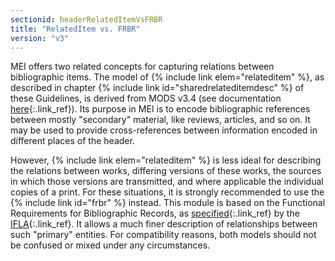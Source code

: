 ```yaml
---
sectionid: headerRelatedItemVsFRBR
title: "RelatedItem vs. FRBR"
version: "v3"
---
```


 MEI offers two related concepts for capturing relations between bibliographic items.
The
model of {% include link elem="relateditem" %}, as described in chapter {% include link id="sharedrelateditemdesc" %} of these Guidelines, is derived from MODS v3.4 (see
documentation [here](http://www.loc.gov/standards/mods/v3/mods-userguide-elements.html#relateditem){:.link_ref}). Its purpose in MEI is to encode bibliographic references between mostly
"secondary" material, like reviews, articles, and so on. It may be used to provide
cross-references between information encoded in different places of the header. 

 However, {% include link elem="relateditem" %} is less ideal for describing the relations
between works, differing versions of these works, the sources in which those versions
are
transmitted, and where applicable the individual copies of a print. For these situations,
it
is strongly recommended to use the {% include link id="frbr" %} instead. This module
is based on the Functional Requirements for Bibliographic Records, as [specified](http://www.ifla.org/publications/functional-requirements-for-bibliographic-records){:.link_ref} by the [IFLA](http://www.ifla.org){:.link_ref}. It allows a much finer
description of relationships between such "primary" entities. For compatibility reasons,
both
models should not be confused or mixed under any circumstances. 

